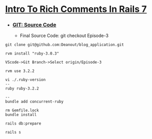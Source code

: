 
# [Intro To Rich Comments In Rails 7](https://www.youtube.com/watch?v=ngL4B5rtaeQ)
  - ### [GIT: Source Code](git@github.com:Deanout/blog_application.git)
    - Final Source Code: git checkout Episode-3

```
git clone git@github.com:Deanout/blog_application.git

rvm install "ruby-3.0.3"

VScode->Git Branch->Select origin/Episode-3

rvm use 3.2.2

vi ./.ruby-version
--
ruby ruby-3.2.2

--
bundle add concurrent-ruby

rm Gemfile.lock
bundle install

rails db:prepare

rails s





```


